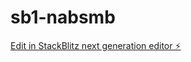 # sb1-nabsmb

[Edit in StackBlitz next generation editor ⚡️](https://stackblitz.com/~/github.com/rics2024/sb1-nabsmb)